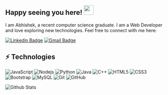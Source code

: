 ## Happy seeing you here! <img src="https://raw.githubusercontent.com/aemmadi/aemmadi/master/wave.gif" width="30">

I am Abhishek, a recent computer science graduate. I am a Web Developer and love exploring new technologies. Feel free to connect with me here:

[![Linkedin Badge](https://img.shields.io/badge/-abhishekthomasv-blue?style=flat-square&logo=Linkedin&logoColor=white&link=https://www.linkedin.com/in/abhishekthomasv/)](https://www.linkedin.com/in/abhishekthomasv/)
[![Gmail Badge](https://img.shields.io/badge/-abhishek.180thomas@gmail.com-c14438?style=flat-square&logo=Gmail&logoColor=white&link=mailto:abhishek.180thomas@gmail.com)](mailto:abhishek.180thomas@gmail.com)

## ⚡ Technologies

![JavaScript](https://img.shields.io/badge/-JavaScript-black?style=flat-square&logo=javascript)
![Nodejs](https://img.shields.io/badge/-Nodejs-black?style=flat-square&logo=Node.js)
![Python](https://img.shields.io/badge/-Python-black?style=flat-square&logo=Python)
![Java](https://img.shields.io/badge/-java-E34A86?style=flat-square&logo=java)
![C++](https://img.shields.io/badge/-C++-00599C?style=flat-square&logo=c)
![HTML5](https://img.shields.io/badge/-HTML5-E34F26?style=flat-square&logo=html5&logoColor=white)
![CSS3](https://img.shields.io/badge/-CSS3-1572B6?style=flat-square&logo=css3)
![Bootstrap](https://img.shields.io/badge/-Bootstrap-563D7C?style=flat-square&logo=bootstrap)
![MySQL](https://img.shields.io/badge/-MySQL-black?style=flat-square&logo=mysql)
![Git](https://img.shields.io/badge/-Git-black?style=flat-square&logo=git)
![GitHub](https://img.shields.io/badge/-GitHub-181717?style=flat-square&logo=github)


![Github Stats](https://github-readme-stats.vercel.app/api?username=abhishekthomasv&count_private=true&show_icons=true&include_all_commits=true)

